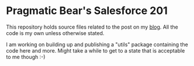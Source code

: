 # Pragmatic Bear's Salesforce 201

This repository holds source files related to the post on my [blog](https://pragmaticbear.eu). All the code is my own unless otherwise stated.

I am working on building up and publishing a "utils" package containing the code here and more. Might take a while to get to a state that is acceptable to me though :-)